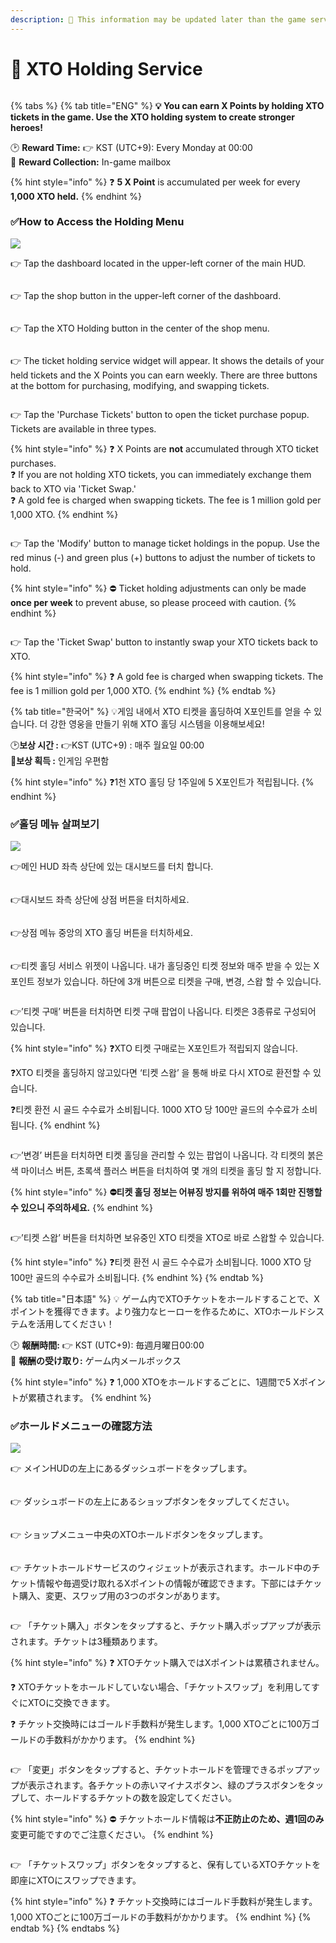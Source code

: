 ```yaml
---
description: 🛑 This information may be updated later than the game server data.
---
```


# 🎁 XTO Holding Service

<figure><img src="../../.gitbook/assets/Item_8017.png" alt=""><figcaption></figcaption></figure>

{% tabs %}
{% tab title="ENG" %}
**💡 You can earn X Points by holding XTO tickets in the game. Use the XTO holding system to create stronger heroes!**

🕑 **Reward Time:** 👉 KST (UTC+9): Every Monday at 00:00\
🍯 **Reward Collection:** In-game mailbox

{% hint style="info" %}
❓ **5 X Point** is accumulated per week for every **1,000 XTO held.**
{% endhint %}

### ✅How to Access the Holding Menu

![](<../../.gitbook/assets/image (5) (1) (1) (1).png>)

👉 Tap the dashboard located in the upper-left corner of the main HUD.

<figure><img src="../../.gitbook/assets/image (6) (1) (1).png" alt=""><figcaption></figcaption></figure>

👉 Tap the shop button in the upper-left corner of the dashboard.

<figure><img src="../../.gitbook/assets/image (2) (1) (1) (1) (1) (1).png" alt=""><figcaption></figcaption></figure>

👉 Tap the XTO Holding button in the center of the shop menu.

<figure><img src="../../.gitbook/assets/image (1) (1) (1) (1) (1) (1) (1) (1) (1).png" alt=""><figcaption></figcaption></figure>

👉 The ticket holding service widget will appear. It shows the details of your held tickets and the X Points you can earn weekly. There are three buttons at the bottom for purchasing, modifying, and swapping tickets.

<figure><img src="../../.gitbook/assets/image (2) (1) (1) (1) (1) (1) (1).png" alt=""><figcaption></figcaption></figure>

👉 Tap the 'Purchase Tickets' button to open the ticket purchase popup. Tickets are available in three types.

{% hint style="info" %}
❓ X Points are **not** accumulated through XTO ticket purchases.\
❓ If you are not holding XTO tickets, you can immediately exchange them back to XTO via 'Ticket Swap.'\
❓ A gold fee is charged when swapping tickets. The fee is 1 million gold per 1,000 XTO.
{% endhint %}

<figure><img src="../../.gitbook/assets/image (3) (1) (1) (1) (1) (1).png" alt=""><figcaption></figcaption></figure>

👉 Tap the 'Modify' button to manage ticket holdings in the popup. Use the red minus (-) and green plus (+) buttons to adjust the number of tickets to hold.

{% hint style="info" %}
⛔ Ticket holding adjustments can only be made **once per week** to prevent abuse, so please proceed with caution.
{% endhint %}

<figure><img src="../../.gitbook/assets/image (4) (1) (1) (1) (1) (1).png" alt=""><figcaption></figcaption></figure>

👉 Tap the 'Ticket Swap' button to instantly swap your XTO tickets back to XTO.

{% hint style="info" %}
❓ A gold fee is charged when swapping tickets. The fee is 1 million gold per 1,000 XTO.
{% endhint %}
{% endtab %}

{% tab title="한국어" %}
💡게임 내에서 XTO 티켓을 홀딩하여 X포인트를 얻을  수 있습니다. 더 강한 영웅을 만들기 위해 XTO 홀딩 시스템을 이용해보세요!

🕑**보상 시간 :** 👉KST (UTC+9) : 매주 월요일 00:00\
**🍯보상 획득 :** 인게임 우편함

{% hint style="info" %}
❓1천 XTO 홀딩 당 1주일에 5 X포인트가 적립됩니다.
{% endhint %}

### ✅홀딩 메뉴 살펴보기

![](<../../.gitbook/assets/image (5) (1) (1) (1).png>)

👉메인 HUD 좌측 상단에 있는 대시보드를 터치 합니다.

<figure><img src="../../.gitbook/assets/image (6) (1) (1).png" alt=""><figcaption></figcaption></figure>

👉대시보드 좌측 상단에 상점 버튼을 터치하세요.

<figure><img src="../../.gitbook/assets/image (2) (1) (1) (1) (1) (1).png" alt=""><figcaption></figcaption></figure>

👉상점 메뉴 중앙의 XTO 홀딩 버튼을 터치하세요.

<figure><img src="../../.gitbook/assets/image (1) (1) (1) (1) (1) (1) (1) (1) (1).png" alt=""><figcaption></figcaption></figure>

👉티켓 홀딩 서비스 위젯이 나옵니다. 내가 홀딩중인 티켓 정보와 매주 받을 수 있는 X포인트 정보가 있습니다. 하단에 3개 버튼으로 티켓을 구매, 변경, 스왑 할 수 있습니다.

<figure><img src="../../.gitbook/assets/image (2) (1) (1) (1) (1) (1) (1).png" alt=""><figcaption></figcaption></figure>

👉’티켓 구매’ 버튼을 터치하면 티켓 구매 팝업이 나옵니다. 티켓은 3종류로 구성되어 있습니다.

{% hint style="info" %}
❓XTO 티켓 구매로는 X포인트가 적립되지 않습니다.&#x20;

❓XTO 티켓을 홀딩하지 않고있다면 ‘티켓 스왑’ 을 통해 바로 다시 XTO로 환전할 수 있습니다.&#x20;

❓티켓 환전 시 골드 수수료가 소비됩니다. 1000 XTO 당 100만 골드의 수수료가 소비됩니다.
{% endhint %}

<figure><img src="../../.gitbook/assets/image (3) (1) (1) (1) (1) (1).png" alt=""><figcaption></figcaption></figure>

👉’변경’ 버튼을 터치하면 티켓 홀딩을 관리할 수 있는 팝업이 나옵니다.  각 티켓의 붉은색 마이너스 버튼, 초록색 플러스 버튼을 터치하여 몇 개의 티켓을 홀딩 할 지 정합니다.

{% hint style="info" %}
**⛔티켓 홀딩 정보는 어뷰징 방지를 위하여 매주 1회만 진행할 수 있으니 주의하세요.**
{% endhint %}

<figure><img src="../../.gitbook/assets/image (4) (1) (1) (1) (1) (1).png" alt=""><figcaption></figcaption></figure>

👉’티켓 스왑’ 버튼을 터치하면 보유중인 XTO 티켓을 XTO로 바로 스왑할 수 있습니다.

{% hint style="info" %}
❓티켓 환전 시 골드 수수료가 소비됩니다. 1000 XTO 당 100만 골드의 수수료가 소비됩니다.
{% endhint %}
{% endtab %}

{% tab title="日本語" %}
💡 ゲーム内でXTOチケットをホールドすることで、Xポイントを獲得できます。より強力なヒーローを作るために、XTOホールドシステムを活用してください！

🕑 **報酬時間:** 👉 KST (UTC+9): 毎週月曜日00:00\
🍯 **報酬の受け取り:** ゲーム内メールボックス

{% hint style="info" %}
❓ 1,000 XTOをホールドするごとに、1週間で5 Xポイントが累積されます。
{% endhint %}

### ✅ホールドメニューの確認方法

![](<../../.gitbook/assets/image (5) (1) (1) (1).png>)

👉 メインHUDの左上にあるダッシュボードをタップします。

<figure><img src="../../.gitbook/assets/image (6) (1) (1).png" alt=""><figcaption></figcaption></figure>

👉 ダッシュボードの左上にあるショップボタンをタップしてください。

<figure><img src="../../.gitbook/assets/image (2) (1) (1) (1) (1) (1).png" alt=""><figcaption></figcaption></figure>

👉 ショップメニュー中央のXTOホールドボタンをタップします。

<figure><img src="../../.gitbook/assets/image (1) (1) (1) (1) (1) (1) (1) (1) (1).png" alt=""><figcaption></figcaption></figure>

👉 チケットホールドサービスのウィジェットが表示されます。ホールド中のチケット情報や毎週受け取れるXポイントの情報が確認できます。下部にはチケット購入、変更、スワップ用の3つのボタンがあります。

<figure><img src="../../.gitbook/assets/image (2) (1) (1) (1) (1) (1) (1).png" alt=""><figcaption></figcaption></figure>

👉 「チケット購入」ボタンをタップすると、チケット購入ポップアップが表示されます。チケットは3種類あります。

{% hint style="info" %}
❓ XTOチケット購入ではXポイントは累積されません。&#x20;

❓ XTOチケットをホールドしていない場合、「チケットスワップ」を利用してすぐにXTOに交換できます。&#x20;

❓ チケット交換時にはゴールド手数料が発生します。1,000 XTOごとに100万ゴールドの手数料がかかります。
{% endhint %}

<figure><img src="../../.gitbook/assets/image (3) (1) (1) (1) (1) (1).png" alt=""><figcaption></figcaption></figure>

👉 「変更」ボタンをタップすると、チケットホールドを管理できるポップアップが表示されます。各チケットの赤いマイナスボタン、緑のプラスボタンをタップして、ホールドするチケットの数を設定してください。

{% hint style="info" %}
⛔ チケットホールド情報は**不正防止のため、週1回のみ**変更可能ですのでご注意ください。
{% endhint %}

<figure><img src="../../.gitbook/assets/image (4) (1) (1) (1) (1) (1).png" alt=""><figcaption></figcaption></figure>

👉 「チケットスワップ」ボタンをタップすると、保有しているXTOチケットを即座にXTOにスワップできます。

{% hint style="info" %}
❓ チケット交換時にはゴールド手数料が発生します。1,000 XTOごとに100万ゴールドの手数料がかかります。
{% endhint %}
{% endtab %}
{% endtabs %}



